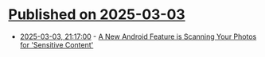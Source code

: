 # [Published on 2025-03-03](index.md)

* [2025-03-03, 21:17:00](https://soylentnews.org/article.pl?sid=25/03/02/1651205&from=rss) - [A New Android Feature is Scanning Your Photos for 'Sensitive Content'](https://soylentnews.org/article.pl?sid=25/03/02/1651205&from=rss)
